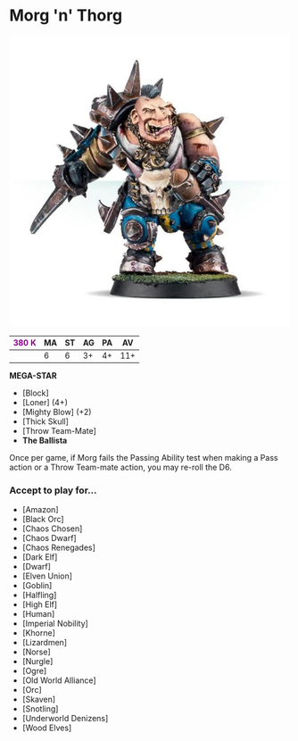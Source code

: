 # Morg 'n' Thorg

![](../media/starplayers/MorgnThorg01.jpg)

| <span style="color: darkmagenta">380 K</span>  | MA | ST | AG | PA | AV |
| --- | --- | --- | --- | --- | --- |
| | 6 | 6 | 3+ | 4+ | 11+ |

**MEGA-STAR**

* [Block]
* [Loner] (4+)
* [Mighty Blow] (+2)
* [Thick Skull]
* [Throw Team-Mate]
* **The Ballista**

Once per game, if Morg fails the Passing Ability test when making a Pass action or a Throw Team-mate action, you may re-roll the D6.

### Accept to play for...
* [Amazon]
* [Black Orc]
* [Chaos Chosen]
* [Chaos Dwarf]
* [Chaos Renegades]
* [Dark Elf]
* [Dwarf]
* [Elven Union]
* [Goblin]
* [Halfling]
* [High Elf]
* [Human]
* [Imperial Nobility]
* [Khorne]
* [Lizardmen]
* [Norse]
* [Nurgle]
* [Ogre]
* [Old World Alliance]
* [Orc]
* [Skaven]
* [Snotling]
* [Underworld Denizens]
* [Wood Elves]
